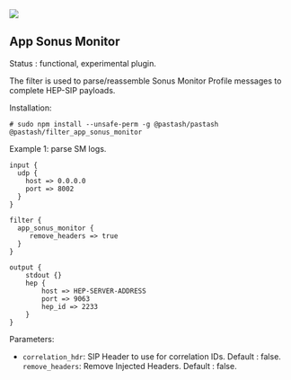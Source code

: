 <img src="https://ribboncommunications.com/themes/custom/ribbon/images/logo.png">

App Sonus Monitor
---

Status : functional, experimental plugin.

The filter is used to parse/reassemble Sonus Monitor Profile messages to complete HEP-SIP payloads.

Installation:
```
# sudo npm install --unsafe-perm -g @pastash/pastash @pastash/filter_app_sonus_monitor
```


Example 1: parse SM logs.
````
input {
  udp {
    host => 0.0.0.0
    port => 8002
  }
}

filter {
  app_sonus_monitor {
     remove_headers => true
  }
}

output {
    stdout {}
    hep {
        host => HEP-SERVER-ADDRESS
        port => 9063
        hep_id => 2233
    }
}
`````


Parameters:

* ``correlation_hdr``: SIP Header to use for correlation IDs. Default : false.
  ``remove_headers``: Remove Injected Headers. Default : false.


